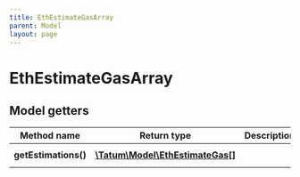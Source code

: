 ```yaml
---
title: EthEstimateGasArray
parent: Model
layout: page
---
```


# EthEstimateGasArray

## Model getters

Method name | Return type | Description | Notes
------------ | ------------- | ------------- | -------------
**getEstimations()** | [**\Tatum\Model\EthEstimateGas[]**](../EthEstimateGas) |  | ex.: `null`

